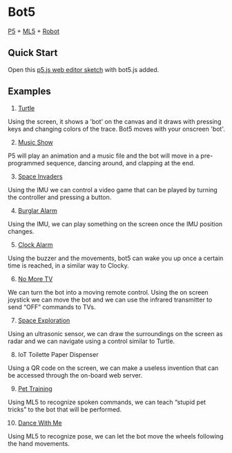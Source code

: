 # Bot5

[P5](https://p5js.org/) + [ML5](https://ml5js.org/) + [Robot](https://m5stack.com/)

## Quick Start

Open this [p5.js web editor sketch](https://editor.p5js.org/momoe-nomoto/sketches/8lOIc2r0O) with bot5.js added.

## Examples

1. [Turtle](https://editor.p5js.org/Siyuan-Yu/sketches/kAwT1or2N)

Using the screen, it shows a 'bot' on the canvas and it draws with pressing keys and changing colors of the trace. Bot5 moves with your onscreen 'bot'.

2. [Music Show](https://editor.p5js.org/momoe-nomoto/sketches/IO_mZXL61)

P5 will play an animation and a music file and the bot will move in a pre-programmed sequence, dancing around, and clapping at the end.

3. [Space Invaders](https://editor.p5js.org/momoe-nomoto/sketches/bbOMA3S8R)

Using the IMU we can control a video game that can be played by turning the controller and pressing a button.

4. [Burglar Alarm](https://editor.p5js.org/momoe-nomoto/sketches/qQlh8yy8r)

Using the IMU, we can play something on the screen once the IMU position changes.

5. [Clock Alarm](https://editor.p5js.org/momoe-nomoto/sketches/ojOgO9Vrs)

Using the buzzer and the movements, bot5 can wake you up once a certain time is reached, in a similar way to Clocky. 

6. [No More TV](https://editor.p5js.org/momoe-nomoto/sketches/okq3yo4IE)

We can turn the bot into a moving remote control. Using the on screen joystick we can move the bot and we can use the infrared transmitter to send “OFF” commands to TVs.

7. [Space Exploration](https://editor.p5js.org/momoe-nomoto/sketches/2A-2txtNN)

Using an ultrasonic sensor, we can draw the surroundings on the screen as radar and we can navigate using a control similar to Turtle.

8. IoT Toilette Paper Dispenser

Using a QR code on the screen, we can make a useless invention that can be accessed through the on-board web server.

9. [Pet Training](https://editor.p5js.org/momoe-nomoto/sketches/TCazky67P)

Using ML5 to recognize spoken commands, we can teach “stupid pet tricks” to the bot that will be performed.

10. [Dance With Me](https://editor.p5js.org/momoe-nomoto/sketches/PCEsJ2NKG)

Using ML5 to recognize pose, we can let the bot move the wheels following the hand movements.
